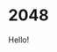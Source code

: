 # 2048

Hello!

<!-- <iframe
  src="https://melissawm.github.io/twofortyeight/repl/index.html?kernel=python?theme=JupyterLab Dark&code=import numpy as np"
  width="100%"
  height="100%"
></iframe> -->
